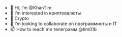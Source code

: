 - 👋 Hi, I’m @KhanTim 
- 👀 I’m interested in криптовалюты
- 🌱 Crypto
- 💞️ I’m looking to collaborate on  программисты и IT 
- 📫 How to reach me  телеграмм  @tim01b

<!---
KhanTim/KhanTim is a ✨ special ✨ repository because its `README.md` (this file) appears on your GitHub profile.
You can click the Preview link to take a look at your changes.
--->
